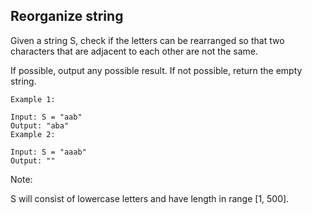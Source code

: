 ## Reorganize string

Given a string S, check if the letters can be rearranged so that two characters that are adjacent to each other are not the same.

If possible, output any possible result.  If not possible, return the empty string.
```
Example 1:

Input: S = "aab"
Output: "aba"
Example 2:

Input: S = "aaab"
Output: ""

```
Note:  

S will consist of lowercase letters and have length in range [1, 500].  